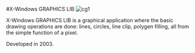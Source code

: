 #X-Windows GRAPHICS LIB
![cg1](https://github.com/rjpg/X-Windows-GRAPHICS-LIB/assets/22857941/493a3552-bc96-4d4a-ae35-f1f80a62159e)

X-Windows GRAPHICS LIB is a graphical application where the basic drawing operations are done: lines, circles, line clip, polygen filling, all from the simple function of a pixel. 

Developed in 2003.
